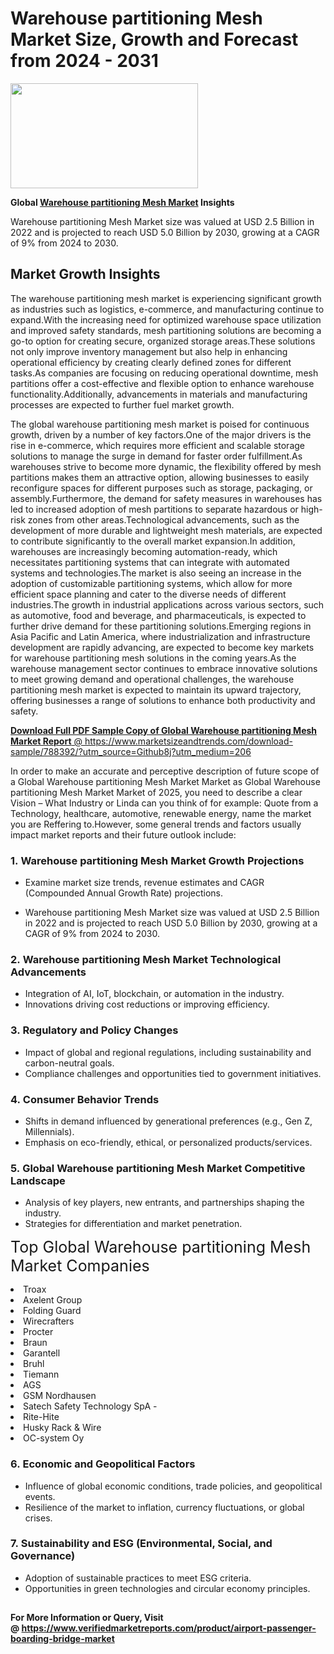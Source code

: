 <H1>Warehouse partitioning Mesh Market Size, Growth and Forecast from 2024 - 2031</H1><img class="aligncenter size-medium wp-image-584254" src="https://thirdeyenews.in/wp-content/uploads/2024/09/Global-Market-Research-300x168.jpeg" alt="" width="300" height="168" /><p><strong>Global&nbsp;<a href="https://www.marketsizeandtrends.com/download-sample/788392/?utm_source=Github8j?utm_medium=206">Warehouse partitioning Mesh Market</a> Insights</strong></p><p>Warehouse partitioning Mesh Market size was valued at USD 2.5 Billion in 2022 and is projected to reach USD 5.0 Billion by 2030, growing at a CAGR of 9% from 2024 to 2030.</p><p><h2>Market Growth Insights</h2> <p>The warehouse partitioning mesh market is experiencing significant growth as industries such as logistics, e-commerce, and manufacturing continue to expand.With the increasing need for optimized warehouse space utilization and improved safety standards, mesh partitioning solutions are becoming a go-to option for creating secure, organized storage areas.These solutions not only improve inventory management but also help in enhancing operational efficiency by creating clearly defined zones for different tasks.As companies are focusing on reducing operational downtime, mesh partitions offer a cost-effective and flexible option to enhance warehouse functionality.Additionally, advancements in materials and manufacturing processes are expected to further fuel market growth.</p> <p><a href="#"></a></p> <p>The global warehouse partitioning mesh market is poised for continuous growth, driven by a number of key factors.One of the major drivers is the rise in e-commerce, which requires more efficient and scalable storage solutions to manage the surge in demand for faster order fulfillment.As warehouses strive to become more dynamic, the flexibility offered by mesh partitions makes them an attractive option, allowing businesses to easily reconfigure spaces for different purposes such as storage, packaging, or assembly.Furthermore, the demand for safety measures in warehouses has led to increased adoption of mesh partitions to separate hazardous or high-risk zones from other areas.Technological advancements, such as the development of more durable and lightweight mesh materials, are expected to contribute significantly to the overall market expansion.In addition, warehouses are increasingly becoming automation-ready, which necessitates partitioning systems that can integrate with automated systems and technologies.The market is also seeing an increase in the adoption of customizable partitioning systems, which allow for more efficient space planning and cater to the diverse needs of different industries.The growth in industrial applications across various sectors, such as automotive, food and beverage, and pharmaceuticals, is expected to further drive demand for these partitioning solutions.Emerging regions in Asia Pacific and Latin America, where industrialization and infrastructure development are rapidly advancing, are expected to become key markets for warehouse partitioning mesh solutions in the coming years.As the warehouse management sector continues to embrace innovative solutions to meet growing demand and operational challenges, the warehouse partitioning mesh market is expected to maintain its upward trajectory, offering businesses a range of solutions to enhance both productivity and safety.<p><a href="#"></p><p><span class=""><strong>Download Full PDF Sample Copy of Global Warehouse partitioning Mesh Market Report</strong> @ <a href="https://www.marketsizeandtrends.com/download-sample/788392/?utm_source=Github8j?utm_medium=206" target="_blank">https://www.marketsizeandtrends.com/download-sample/788392/?utm_source=Github8j?utm_medium=206</a></span></p><p>In order to make an accurate and perceptive description of future scope of a Global&nbsp;Warehouse partitioning Mesh Market Market as Global&nbsp;Warehouse partitioning Mesh Market Market of 2025, you need to describe a clear Vision &ndash; What Industry or Linda can you think of for example: Quote from a Technology, healthcare, automotive, renewable energy, name the market you are Reffering to.However, some general trends and factors usually impact market reports and their future outlook include:</p><h3>1.&nbsp;<strong>Warehouse partitioning Mesh Market Growth Projections</strong></h3><ul><li>Examine market size trends, revenue estimates and CAGR (Compounded Annual Growth Rate) projections.</li><li><p>Warehouse partitioning Mesh Market size was valued at USD 2.5 Billion in 2022 and is projected to reach USD 5.0 Billion by 2030, growing at a CAGR of 9% from 2024 to 2030.</p></li></ul><h3>2.&nbsp;<strong>Warehouse partitioning Mesh Market Technological Advancements</strong></h3><ul><li>Integration of AI, IoT, blockchain, or automation in the industry.</li><li>Innovations driving cost reductions or improving efficiency.</li></ul><h3>3.&nbsp;<strong>Regulatory and Policy Changes</strong></h3><ul><li>Impact of global and regional regulations, including sustainability and carbon-neutral goals.</li><li>Compliance challenges and opportunities tied to government initiatives.</li></ul><h3>4.&nbsp;<strong>Consumer Behavior Trends</strong></h3><ul><li>Shifts in demand influenced by generational preferences (e.g., Gen Z, Millennials).</li><li>Emphasis on eco-friendly, ethical, or personalized products/services.</li></ul><h3>5.&nbsp;<strong>Global Warehouse partitioning Mesh Market Competitive Landscape</strong></h3><ul><li>Analysis of key players, new entrants, and partnerships shaping the industry.</li><li>Strategies for differentiation and market penetration.</li></ul><p data-pm-slice="1 1 []"><span style="color: inherit; font-family: inherit; font-size: 25px;">Top Global Warehouse partitioning Mesh Market Companies</span></p><div class="" data-test-id=""><p><li>Troax</li><li> Axelent Group</li><li> Folding Guard</li><li> Wirecrafters</li><li> Procter</li><li> Braun</li><li> Garantell</li><li> Bruhl</li><li> Tiemann</li><li> AGS</li><li> GSM Nordhausen</li><li> Satech Safety Technology SpA -</li><li> Rite-Hite</li><li> Husky Rack & Wire</li><li> OC-system Oy</li></p></div><h3>6.&nbsp;<strong>Economic and Geopolitical Factors</strong></h3><ul><li>Influence of global economic conditions, trade policies, and geopolitical events.</li><li>Resilience of the market to inflation, currency fluctuations, or global crises.</li></ul><h3>7.&nbsp;<strong>Sustainability and ESG (Environmental, Social, and Governance)</strong></h3><ul><li>Adoption of sustainable practices to meet ESG criteria.</li><li>Opportunities in green technologies and circular economy principles.</li></ul><h2><strong style="font-size: 14px;">For More Information or Query, Visit @&nbsp;</strong><a style="background-color: #ffffff; font-size: 14px;" href="https://www.marketsizeandtrends.com/report/warehouse-partitioning-mesh-market/" target="_blank">https://www.verifiedmarketreports.com/product/airport-passenger-boarding-bridge-market</a></h2>
